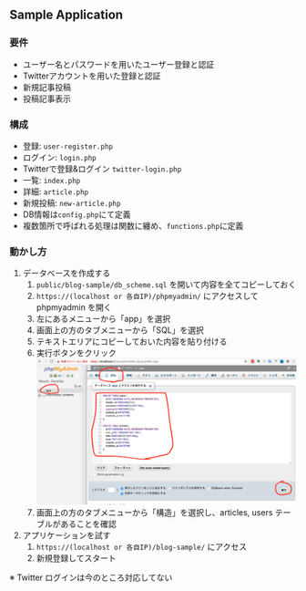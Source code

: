 ## Sample Application

### 要件
- ユーザー名とパスワードを用いたユーザー登録と認証
- Twitterアカウントを用いた登録と認証
- 新規記事投稿
- 投稿記事表示

### 構成
- 登録: `user-register.php  `
- ログイン: `login.php`   
- Twitterで登録&ログイン `twitter-login.php`
- 一覧: `index.php`
- 詳細: `article.php`
- 新規投稿: `new-article.php`
- DB情報は`config.php`にて定義
- 複数箇所で呼ばれる処理は関数に纏め、`functions.php`に定義

### 動かし方

1. データベースを作成する
    1. `public/blog-sample/db_scheme.sql` を開いて内容を全てコピーしておく
    2. `https://(localhost or 各自IP)/phpmyadmin/` にアクセスして phpmyadmin を開く
    3. 左にあるメニューから「app」を選択
    4. 画面上の方のタブメニューから「SQL」を選択
    5. テキストエリアにコピーしておいた内容を貼り付ける
    6. 実行ボタンをクリック
    ![データベース作成手順](./images/phpmyadmin-create-table.png)
    7. 画面上の方のタブメニューから「構造」を選択し、articles, users テーブルがあることを確認
2. アプリケーションを試す
    1. `https://(localhost or 各自IP)/blog-sample/` にアクセス
    2. 新規登録してスタート
    
※ Twitter ログインは今のところ対応してない

